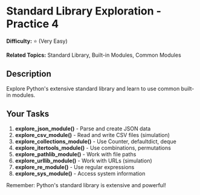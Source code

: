 # Standard Library Exploration - Practice 4

**Difficulty:** ⭐ (Very Easy)

**Related Topics:** Standard Library, Built-in Modules, Common Modules

## Description

Explore Python's extensive standard library and learn to use common built-in modules.

## Your Tasks

1. **explore_json_module()** - Parse and create JSON data
2. **explore_csv_module()** - Read and write CSV files (simulation)
3. **explore_collections_module()** - Use Counter, defaultdict, deque
4. **explore_itertools_module()** - Use combinations, permutations
5. **explore_pathlib_module()** - Work with file paths
6. **explore_urllib_module()** - Work with URLs (simulation)
7. **explore_re_module()** - Use regular expressions
8. **explore_sys_module()** - Access system information

Remember: Python's standard library is extensive and powerful!